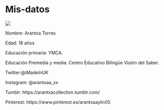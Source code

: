 # Mis-datos

<img src="https://www.facebook.com/photo.php?fbid=2495280030562502&set=a.141888255901703&type=3&theater" />

<p> Nombre: Arantxa Torres </p>

<p>Edad: 18 años</p>

<p>Educación primaria: YMCA.</p>

<p>Educación Premedia y media: Centro Educativo Bilingüe Visión del Saber.</p>

<p>Twitter:@iMadeInUK</p>

<p>Instagram: @arantxaa_xx</p>

<p>Tumblr: https://arantxacollection.tumblr.com/</p>

<p>Pinterest: https://www.pinterest.es/arantxaaylin05</p>
